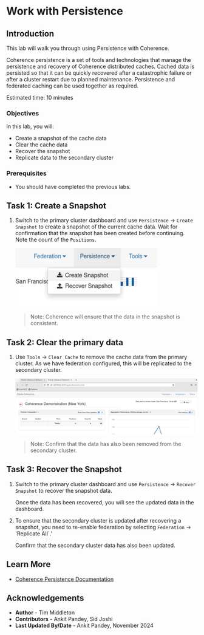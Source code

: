 # Work with Persistence

## Introduction

This lab will walk you through using Persistence with Coherence.

Coherence persistence is a set of tools and technologies that manage the persistence and recovery of 
Coherence distributed caches. Cached data is persisted so that it can be quickly recovered after a 
catastrophic failure or after a cluster restart due to planned maintenance. Persistence and federated caching can be used together as required.

Estimated time: 10 minutes

### Objectives

In this lab, you will:

* Create a snapshot of the cache data
* Clear the cache data
* Recover the snapshot
* Replicate data to the secondary cluster

### Prerequisites

* You should have completed the previous labs.

## Task 1: Create a Snapshot
 
1. Switch to the primary cluster dashboard and use `Persistence` -> `Create Snapshot` to create a snapshot of the current cache data.
   Wait for confirmation that the snapshot has been created before continuing.  Note the count of the `Positions`.

   ![Create Snapshot](images/create-snapshot.png "Create Snapshot")

   > Note: Coherence will ensure that the data in the snapshot is consistent.

## Task 2: Clear the primary data

1. Use `Tools` -> `Clear Cache` to remove the cache data from the primary cluster. As we have federation configured, this will be replicated to the secondary cluster.

   ![Clear Cache](images/clear-cache.png "Clear Cache")

   > Note: Confirm that the data has also been removed from the secondary cluster.

## Task 3: Recover the Snapshot

1. Switch to the primary cluster dashboard and use `Persistence` -> `Recover Snapshot` to recover the snapshot data.
     
   Once the data has been recovered, you will see the updated data in the dashboard.

2. To ensure that the secondary cluster is updated after recovering a snapshot, you need to re-enable federation by selecting `Federation` -> 'Replicate All`.'

   Confirm that the secondary cluster data has also been updated.            

## Learn More

* [Coherence Persistence Documentation](https://docs.oracle.com/en/middleware/standalone/coherence/14.1.2.0/administer/persisting-caches.html)

## Acknowledgements

* **Author** - Tim Middleton
* **Contributors** - Ankit Pandey, Sid Joshi
* **Last Updated By/Date** - Ankit Pandey, November 2024